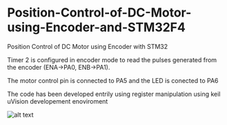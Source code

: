 # Position-Control-of-DC-Motor-using-Encoder-and-STM32F4
Position Control of DC Motor using Encoder with STM32

Timer 2 is configured in encoder mode to read the pulses generated from the encoder (ENA->PA0, ENB->PA1).

The motor control pin is connected to PA5 and the LED is conected to PA6 

The code has been developed entrily using register manipulation using keil uVision developement enoviroment 

![alt text](https://i.imgur.com/xbkrLpF.jpg)
